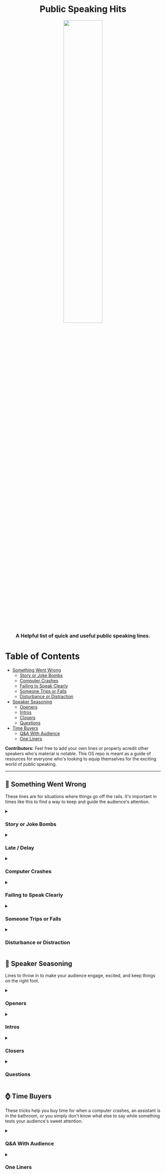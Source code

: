 <h1 align="center">Public Speaking Hits</h1>
<p align="center">
<img align="center" width="50%" src="https://user-images.githubusercontent.com/997157/211348690-a1981d38-31ec-4959-8e79-c2fa6a97183f.jpg" />
</p>
<h3 align="center">A Helpful list of quick and useful public speaking lines.</h3>


# Table of Contents
- [Something Went Wrong](#-something-went-wrong)
    - [Story or Joke Bombs](#story-or-joke-bombs)
    - [Computer Crashes](#computer-crashes)
    - [Failing to Speak Clearly](#failing-to-speak-clearly)
    - [Someone Trips or Falls](#someone-trips-or-falls)
    - [Disturbance or Distraction](#disturbance-or-distraction)
- [Speaker Seasoning](#-speaker-seasoning)
   - [Openers](#openers)
   - [Intros](#intros)
   - [Closers](#closers)
   - [Questions](#questions)
- [Time Buyers](#-time-buyers)
  - [Q&A With Audience](#qa-with-audience)
  - [One Liners](#one-liners)
  
**Contributors:**  Feel free to add your own lines or properly acredit other speakers who's material is notable.  This OS repo is meant as a guide of resources for everyone who's looking to equip themselves for the exciting world of public speaking.

<hr>

## 🚫 Something Went Wrong 

These lines are for situations where things go off the rails.  It's important in times like this to find a way to keep and guide the audience's attention.

<details>
<summary>
<h3>Story or Joke Bombs</h3>
</summary>

* Pucker your lips and imitate a bugler playing Taps - [Dick Flavin](http://www.dickflavin.com/)
* "Here's another you might not care for" - [Ron Dentinger](https://www.wcspeakers.com/speaker/ron-dentinger/)
* "That was a subliminal joke, you won't laugh, but your liminal thinks it's hilarious" - _Anon_
* Pretend to write in a journal and speak aloud, "Never do that joke again", then slam book - _Anon_
* "If silence is golden, that joke is worth abotu $40,000" - [Alan Pease](https://en.wikipedia.org/wiki/Allan_Pease)
* Think of a person who's very likable and has a sense of humor, and then say "That's the last time I ever do ______'s jokes" - [Gant Laborde](https://gantlaborde.com/)
* "Services for that joke will be held 2pm on Sunday" - Current Comedy Newsletter
* "It was nothing. You can tell by the applause." - [Tom Ogden](http://tomogden.com/)
* "Well, I've always been told that laughter is the best medicine. I guess that joke was more of a placebo." - [chatGPT](https://chat.openai.com/chat)

</details>

<details>
<summary>
<h3>Late / Delay</h3>
</summary>

* "Sorry I'm late. I circled the parking lot for an hour. There were plenty of parking saces, I was just scared to come in." - Current Comedy Newsletter
* "Don't pay the randsome! I've escaped!" - [Ed McManus](https://www.linkedin.com/in/edward-c-mcmanus-285b54/recent-activity/posts/)
* "Sorry I'm late the parking lot was full and it took me quite a while to sell my car" - [Terry Paulson](http://www.terrypaulson.com/)
* "My sundial needs new batteries" - [Deanna Jean Brown](https://deannalifecoach.com/)
</details>

<details>
<summary>
<h3>Computer Crashes</h3>
</summary>

* "Looks like we've got a little glitch in the system. I guess that's what I get for using technology from the 90s." - [chatGPT](https://chat.openai.com/chat)
* "Well that's one way to make an exit" - [Gant Laborde](https://gantlaborde.com/)
* "The rest of my presentation will be done via interpretive dance" - _Anon_
* Use the talk to justify the situation, if you're talking about how hard it is to do things in production say "This is a prime example" - [Swyx](https://twitter.com/swyx)
* Utilize the competition in humorous blame, "I guess the computer must prefer ________" - [Kent C. Dodds](https://twitter.com/kentcdodds) based on a Barney Fife joke
</details>

<details>
<summary>
<h3>Failing to Speak Clearly</h3>
</summary>

* "To help you, the rest of my speech will be dubbed in English" - [Terry Paulson](http://www.terrypaulson.com/)
* "Well I guess I hit the stumble button" - [chatGPT](https://chat.openai.com/chat)
* "For a moment there, I thought I was at the Dentist"  - [Gant Laborde](https://gantlaborde.com/)
* "Wow I seem to be rejecting this tongue transplant" - [John Nisbet](https://www.imdb.com/name/nm3138424/)

</details>

<details>
<summary>
<h3>Someone Trips or Falls</h3>
</summary>

* "All that money spent on breakdancing wasted!" - [Gant Laborde](https://gantlaborde.com/)
* "Tah Dah!" and put your hands in the air as if planned - [Terry Paulson](http://www.terrypaulson.com/)
* "Did you notice the world 'graceful' wasn't in my introduction?" - [Terry Braverman](https://www.terrybraverman.com/)
* "OK, who planted the banana peel?" - _Anon_
* "Hey, it's an acquired skill" - [Bob Burg](https://burg.com/)
* "That's a strange place to put a speedbump" - Current Comedy Newsletter
* "I could have sworn I fixed that" - _Anon_
* "You'll have to forgive me, I haven't been myself today... I know some people are hoping I'll stay that way" - [Leonard Ryzman](https://www.goodreads.com/author/show/1195337.Leonard_Ryzman)
    
</details>

<details>
<summary>
<h3>Disturbance or Distraction</h3>
</summary>

* "I had a friend who died from a sneeze like that, of course, he was standing in his neighbor's closet" - [Charles Jarvis](https://en.wikipedia.org/wiki/Charles_Jarvis_(businessman))
* when an audience member makes a fowl sound, "Is that accident or opinion?" - [Alan Pease](https://en.wikipedia.org/wiki/Allan_Pease)
* audience members argue or talk loudly - "I think the party you're looking for is down the hall" - [W Mitchell](https://en.wikipedia.org/wiki/W_Mitchell)
* microphone feedback, someone coughs loudly etc. just look disgruntled and say "critics!" - [Gant Laborde](https://gantlaborde.com/)
* loud conversation - "Oh good another speaker, I thought I was gonna have to do this alone" - [Ron Dentinger](https://www.wcspeakers.com/speaker/ron-dentinger/)
* "You have the right to remain silent!" - Jack Anderson
* lound noises from people - "Remember the days when alcoholics wanted to remain anonymous?" - [Terry Brewer](https://www.interdependence.org/programs-speaker/terry-brewer/)
* "I'm flattered, but please save your applause for the end." - [chatGPT](https://chat.openai.com/chat)
</details>


## 🧂 Speaker Seasoning

Lines to throw in to make your audience engage, excited, and keep things on the right foot.

<details>
<summary>
<h3>Openers</h3>
</summary>

* "My father always said, if you want a room of people to listen to you, start off with a quote from me... thanks Dad" - [Gant Laborde](https://gantlaborde.com/)
* "Last night I tried to eliminate anything in my speech that seemed in any way dull. So in conclusion..." - [Terry Paulson](http://www.terrypaulson.com/)
* "Good evening, everyone. I'm honored to be here tonight, despite the fact that I'm pretty sure I got invited by mistake." - [chatGPT](https://chat.openai.com/chat)
</details>

<details>
<summary>
<h3>Intros</h3>
</summary>

* "It takes guts to do what this person is going to do.  It also takes guts to be a an organ doner." - _Anon_
* "This next person just told me I have two faults. They think I'm bad at listening, and... something else." - _Anon_
</details>

<details>
<summary>
<h3>Closers</h3>
</summary>

* "I need to go. They don't even know I left the hospital." - [Gene Mitchener](https://twitter.com/sitdowncomic)
* "I see we have run out of time before I have run out of things to say - that's what you get when your speaker is a manic expressive!" - [Lilly Walters](http://www.aboutonehandtyping.com/lilly.html)
</details>

<details>
<summary>
<h3>Questions</h3>
</summary>

* When no one answers "Any questions? (silence) any second questions? - [Allen Klein](https://www.allenklein.com/)
* When you don't like the question "Please save all questions until I'm finished and well on my way home" - Current Comedy Newsletter
* "Someone asked me that same question last week, and I"m going to dodge it the same way I did last time" then move on - [Garry Apple](https://twitter.com/gapplesny)
* When you can't hear the question, "I used to have all the answers, now I don't even have the questions!" - Eileen Mason
* "They say you get smarter when you know what you don't know, so I must be turning into a genius!" - [Lilly Walters](http://www.aboutonehandtyping.com/lilly.html)
* "Hearing no questions, I guess that means my presentation was perfect!" - [Gant Laborde](https://gantlaborde.com/)
* "Does anyone have any questions? Oh I do!" _raising your own hand and ask yourself a question_ - [Barry Eigan](https://www.wcspeakers.com/speaker/barry-eigen/)
</details>

## ⌚ Time Buyers

These tricks help you buy time for when a computer crashes, an assistant is in the bathroom, or you simply don't know what else to say while something tests your audience's sweet attention.  

<details>
<summary>
<h3>Q&A With Audience</h3>
</summary>

Q: How do you make holy water?  
A: You boil the "hell" out of it.

Q: Why did the strawberry cry?<br>
A: Her mom and dad were in a jam.

Q: What do you get when you boil your funny bone?<br>
A: A laughing stock.

Q: If April showers bring May flowers, what do May Flowers bring?<br>
A: Pilgrims

Q: Why is "dark" spelled with a "K"?<br>
A: You can't "c" in the dark.

Q: Why did the electrician fall in love with every girl he ever met?<br>
A: He couldn't resistor.  WAT!?  That joke hertz

Q: Why did the dog bowl always come in last?<br>
A: He was lapped.

Q: How did the hacker escape the police?<br>
A: He ransomware

Q: What do you call a magician who's lost his magic?<br>
A: Ian

Q: What's the opposite of lady fingers?<br>
A: Mentos

Q: What happens when you mix a joke with a rhetorical question?<br>
A: ...

Q: Why can't the green pepper practice archery?<br>
A: Because he doesn't habanero.

Q: What do you call a nosey pepper?<br>
A: Jalepino business

Q: What do Europeans call bigfoot?<br>
A: Bigmeter

Q: Where do take someone injured in a "peekaboo" accident?<br>
A: The ICU

Q: Where do bad rainbows go?<br>
A: To prism.
    
Q: What's the difference between a duck and George Washington?<br>
A: One has a bill on his face, and the other has his face on a bill.
    
Q: What do you call a knight who is afraid to fight?<br>
A: Sir Render.

Q: Why are there always POP tarts but never MOM tarts?<br>
A: Because of the pastryarchy.
</details>

<details>
<summary>
<h3>One Liners</h3>
</summary>

* I've been told some people don't like my cheesey jokes, I guess they are "LAUGH"tose intolerant.
* My sweater was picking up a lot of static electricity, so I returned it for another one free of charge.
* Brain transplants don't work, you can't change my mind.
* It doesn’t matter if you’re tall, short, thin, fat, rich, poor. At the end of the day, it’s night.
* I broke my 1 meter ruler and I'm really upset.  They don't make them any longer.
* I feel like we're automating too much these days.  All in favor say "AI".
* My wife told me to take out the spider instead of killing it.  Nice guy, he finds bugs in web design.
* The Black Eyed Peas can sing us a tune.  The Chick Peas can only hummus one.
* I haven't spoken to _________ in over a year... I didn't want to interrupt.
* People who sell meat are gross, but people who sell fruit and vegetables are grocer.
* You're born with 4 knees, but as you grow up two of them become adult knees.
* To the person who stole my antidepressants: I hope you're happy now!
* There's no such thing as training to be a trash collector... you just pick it up as you go along.
* I used to be poor and young, but after the past 20yrs I'm no longer young
* I bought the world's worst thesaurus yesterday. Not only is it terrible, it's terrible.
* I have a fear of overly intricate buildings. I have a complex complex complex.
* Due to a noise complaint in Hawaii, you’re not allowed to laugh OVER a certain decibel.  Now you can only use a low ha
* I bought a dog from a blacksmith. 5 minutes after we got home the dog made a bolt for the door.
* I just quit my job at the helium factory. I won’t be spoken to in that tone.
* I have a fear of speedbumps, but I'm slowly getting over it.
* I have a fear of elevators but I'm taking steps to avoid them.
* Prison walls are never built to scale.
* I have a friend who always skips a letter in the alphabet and never says "Y"
</details>
